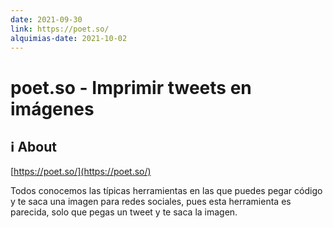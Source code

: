 ```yaml
---
date: 2021-09-30
link: https://poet.so/
alquimias-date: 2021-10-02
---
```


# poet.so - Imprimir tweets en imágenes

## ℹ️ About

[https://poet.so/](https://poet.so/)

Todos conocemos las típicas herramientas en las que puedes pegar código y te saca una imagen para redes sociales, pues esta herramienta es parecida, solo que pegas un tweet y te saca la imagen.


